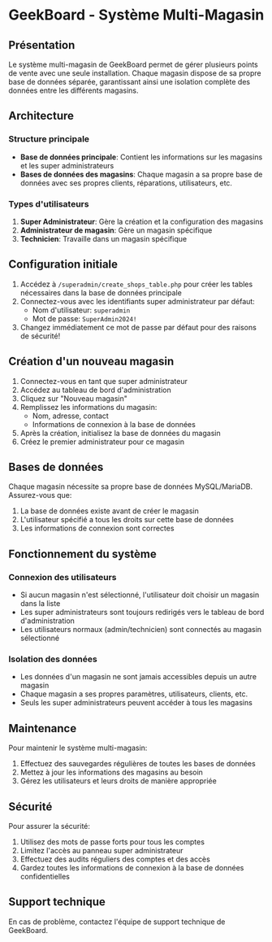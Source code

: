 # GeekBoard - Système Multi-Magasin

## Présentation

Le système multi-magasin de GeekBoard permet de gérer plusieurs points de vente avec une seule installation. Chaque magasin dispose de sa propre base de données séparée, garantissant ainsi une isolation complète des données entre les différents magasins.

## Architecture

### Structure principale

- **Base de données principale**: Contient les informations sur les magasins et les super administrateurs
- **Bases de données des magasins**: Chaque magasin a sa propre base de données avec ses propres clients, réparations, utilisateurs, etc.

### Types d'utilisateurs

1. **Super Administrateur**: Gère la création et la configuration des magasins
2. **Administrateur de magasin**: Gère un magasin spécifique
3. **Technicien**: Travaille dans un magasin spécifique

## Configuration initiale

1. Accédez à `/superadmin/create_shops_table.php` pour créer les tables nécessaires dans la base de données principale
2. Connectez-vous avec les identifiants super administrateur par défaut:
   - Nom d'utilisateur: `superadmin`
   - Mot de passe: `SuperAdmin2024!`
3. Changez immédiatement ce mot de passe par défaut pour des raisons de sécurité!

## Création d'un nouveau magasin

1. Connectez-vous en tant que super administrateur
2. Accédez au tableau de bord d'administration
3. Cliquez sur "Nouveau magasin"
4. Remplissez les informations du magasin:
   - Nom, adresse, contact
   - Informations de connexion à la base de données
5. Après la création, initialisez la base de données du magasin
6. Créez le premier administrateur pour ce magasin

## Bases de données

Chaque magasin nécessite sa propre base de données MySQL/MariaDB. Assurez-vous que:

1. La base de données existe avant de créer le magasin
2. L'utilisateur spécifié a tous les droits sur cette base de données
3. Les informations de connexion sont correctes

## Fonctionnement du système

### Connexion des utilisateurs

- Si aucun magasin n'est sélectionné, l'utilisateur doit choisir un magasin dans la liste
- Les super administrateurs sont toujours redirigés vers le tableau de bord d'administration
- Les utilisateurs normaux (admin/technicien) sont connectés au magasin sélectionné

### Isolation des données

- Les données d'un magasin ne sont jamais accessibles depuis un autre magasin
- Chaque magasin a ses propres paramètres, utilisateurs, clients, etc.
- Seuls les super administrateurs peuvent accéder à tous les magasins

## Maintenance

Pour maintenir le système multi-magasin:

1. Effectuez des sauvegardes régulières de toutes les bases de données
2. Mettez à jour les informations des magasins au besoin
3. Gérez les utilisateurs et leurs droits de manière appropriée

## Sécurité

Pour assurer la sécurité:

1. Utilisez des mots de passe forts pour tous les comptes
2. Limitez l'accès au panneau super administrateur
3. Effectuez des audits réguliers des comptes et des accès
4. Gardez toutes les informations de connexion à la base de données confidentielles

## Support technique

En cas de problème, contactez l'équipe de support technique de GeekBoard. 